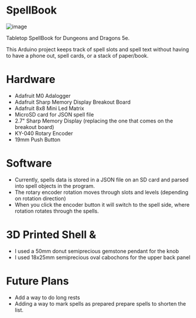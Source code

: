 # SpellBook

![image](https://user-images.githubusercontent.com/38335227/82676829-db814480-9bfb-11ea-97d4-c40af538b854.png)

Tabletop SpellBook for Dungeons and Dragons 5e.

This Arduino project keeps track of spell slots and spell text without having to have a phone out, spell cards, or a stack of paper/book.

# Hardware
* Adafruit M0 Adalogger
* Adafruit Sharp Memory Display Breakout Board
* Adafruit 8x8 Mini Led Matrix
* MicroSD card for JSON spell file
* 2.7" Sharp Memory Display (replacing the one that comes on the breakout board)
* KY-040 Rotary Encoder
* 19mm Push Button

# Software
* Currently, spells data is stored in a JSON file on an SD card and parsed into spell objects in the program.
* The rotary encoder rotation moves through slots and levels (depending on rotation direction)
* When you click the encoder button it will switch to the spell side, where rotation rotates through the spells.

# 3D Printed Shell & 
* I used a 50mm donut semiprecious gemstone pendant for the knob
* I used 18x25mm semiprecious oval cabochons for the upper back panel

# Future Plans
* Add a way to do long rests
* Adding a way to mark spells as prepared prepare spells to shorten the list.

